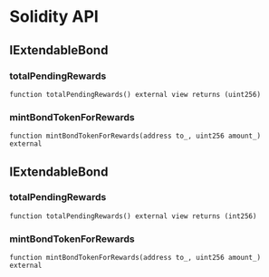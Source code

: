 # Solidity API

## IExtendableBond

### totalPendingRewards

```solidity
function totalPendingRewards() external view returns (uint256)
```

### mintBondTokenForRewards

```solidity
function mintBondTokenForRewards(address to_, uint256 amount_) external
```

## IExtendableBond

### totalPendingRewards

```solidity
function totalPendingRewards() external view returns (int256)
```

### mintBondTokenForRewards

```solidity
function mintBondTokenForRewards(address to_, uint256 amount_) external
```

